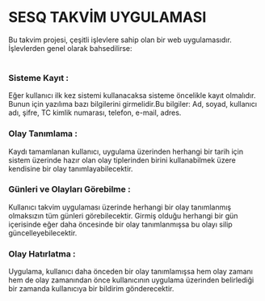 # SESQ TAKVİM UYGULAMASI


Bu takvim projesi, çeşitli işlevlere sahip olan bir web uygulamasıdır. İşlevlerden genel olarak bahsedilirse: <br/> <br/> 
### **Sisteme Kayıt** : 
Eğer kullanıcı ilk kez sistemi kullanacaksa sisteme öncelikle kayıt olmalıdır. Bunun için yazılıma bazı bilgilerini girmelidir.Bu bilgiler:
Ad, soyad, kullanıcı adı, şifre, TC kimlik numarası, telefon, e-mail, adres.


### **Olay Tanımlama** : 
Kaydı tamamlanan kullanıcı, uygulama üzerinden herhangi bir tarih için sistem üzerinde hazır olan olay tiplerinden birini kullanabilmek üzere
kendisine bir olay tanımlayabilecektir.


### **Günleri ve Olayları Görebilme** :
Kullanıcı takvim uygulaması üzerinde herhangi bir olay tanımlanmış olmaksızın tüm günleri görebilecektir. Girmiş olduğu herhangi bir gün 
içerisinde eğer daha öncesinde bir olay tanımlanmışsa bu olayı silip güncelleyebilecektir.


### **Olay Hatırlatma** :
Uygulama, kullanıcı daha önceden bir olay tanımlamışsa hem olay zamanı hem de olay zamanından önce kullanıcının uygulama üzerinden belirlediği
bir zamanda kullanıcıya bir bildirim gönderecektir.